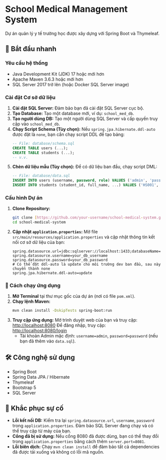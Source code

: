 # School Medical Management System

Dự án quản lý y tế trường học được xây dựng với Spring Boot và Thymeleaf.

## 🚀 Bắt đầu nhanh

### Yêu cầu hệ thống

* Java Development Kit (JDK) 17 hoặc mới hơn
* Apache Maven 3.6.3 hoặc mới hơn
* SQL Server 2017 trở lên (hoặc Docker SQL Server image)

### Cài đặt Cơ sở dữ liệu

1.  **Cài đặt SQL Server:** Đảm bảo bạn đã cài đặt SQL Server cục bộ.
2.  **Tạo Database:** Tạo một database mới, ví dụ: `school_med_db`.
3.  **Tạo người dùng DB:** Tạo một người dùng SQL Server và cấp quyền truy cập vào `school_med_db`.
4.  **Chạy Script Schema (Tùy chọn):** Nếu `spring.jpa.hibernate.ddl-auto` được đặt là `none`, bạn cần chạy script DDL để tạo bảng:
    ```sql
    -- File: database/schema.sql
    CREATE TABLE users (...);
    CREATE TABLE students (...);
    -- v.v.
    ```
5.  **Chèn dữ liệu mẫu (Tùy chọn):** Để có dữ liệu ban đầu, chạy script DML:
    ```sql
    -- File: database/data.sql
    INSERT INTO users (username, password, role) VALUES ('admin', 'password', 'ADMIN');
    INSERT INTO students (student_id, full_name, ...) VALUES ('HS001', N'Nguyễn Văn A', ...);
    ```

### Cấu hình Dự án

1.  **Clone Repository:**
    ```bash
    git clone [https://github.com/your-username/school-medical-system.git](https://github.com/your-username/school-medical-system.git)
    cd school-medical-system
    ```
2.  **Cập nhật `application.properties`:**
    Mở file `src/main/resources/application.properties` và cập nhật thông tin kết nối cơ sở dữ liệu của bạn:
    ```properties
    spring.datasource.url=jdbc:sqlserver://localhost:1433;databaseName=school_med_db;encrypt=true;trustServerCertificate=true
    spring.datasource.username=your_db_username
    spring.datasource.password=your_db_password
    # Có thể đặt ddl-auto là update cho môi trường dev ban đầu, sau này chuyển thành none
    spring.jpa.hibernate.ddl-auto=update
    ```

### 🏃 Cách chạy ứng dụng

1.  **Mở Terminal** tại thư mục gốc của dự án (nơi có file `pom.xml`).
2.  **Chạy lệnh Maven:**
    ```bash
    mvn clean install -DskipTests spring-boot:run
    ```
3.  **Truy cập ứng dụng:**
    Mở trình duyệt web của bạn và truy cập: [http://localhost:8080](http://localhost:8080)
    Để đăng nhập, truy cập: [http://localhost:8080/login](http://localhost:8080/login)
    * Tài khoản Admin mặc định: `username=admin`, `password=password` (nếu bạn đã thêm vào `data.sql`).

## 🛠️ Công nghệ sử dụng

* Spring Boot
* Spring Data JPA / Hibernate
* Thymeleaf
* Bootstrap 5
* SQL Server

## 🐛 Khắc phục sự cố

* **Lỗi kết nối DB:** Kiểm tra lại `spring.datasource.url`, `username`, `password` trong `application.properties`. Đảm bảo SQL Server đang chạy và có thể truy cập từ máy của bạn.
* **Cổng đã bị sử dụng:** Nếu cổng 8080 đã được dùng, bạn có thể thay đổi trong `application.properties` bằng cách thêm `server.port=8081`.
* **Lỗi biên dịch:** Chạy `mvn clean install` để đảm bảo tất cả dependencies đã được tải xuống và không có lỗi mã nguồn.
